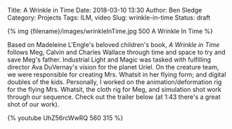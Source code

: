 Title: A Wrinkle in Time
Date: 2018-03-10 13:30
Author: Ben Sledge
Category: Projects
Tags: ILM, video
Slug: wrinkle-in-time
Status: draft
<!--Status: published-->

{% img {filename}/images/wrinkleInTime.jpg 500 A Wrinkle In Time %}

Based on Madeleine L'Engle's beloved children's book, _A Wrinkle in Time_
follows Meg, Calvin and Charles Wallace through time and space to try and save
Meg's father. Industrial Light and Magic was tasked with fulfilling director
Ava DuVernay's vision for the planet Uriel. On the creature team, we were
responsible for creating Mrs. Whatsit in her flying form; and digital doubles of
the kids. Personally, I worked on the animation/deformation rig for the flying
Mrs. Whatsit, the cloth rig for Meg, and simulation shot work through our
sequence. Check out the trailer below (at 1:43 there's a great shot of our
work).


{% youtube UhZ56rcWwRQ 560 315 %}

